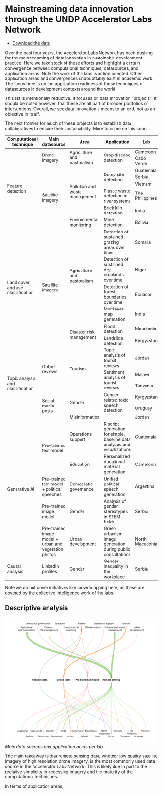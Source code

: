 # Mainstreaming data innovation through the UNDP Accelerator Labs Network

- [Download the data](https://github.com/UNDP-Accelerator-Labs/AI-map/blob/main/data/acclab_data_innovation.csv)

Over the past four years, the Accelerator Labs Network has been pushing for the mainstreaming of data innovation in sustainable development practice. Here we take stock of these efforts and highlight a certain convergence between computaional techniques, datasources, and application areas. Note the work of the labs is action oriented. Other application areas and convergences undoubttably exist in academic work. The focus here is on the application readiness of these techniques x datasources in development contexts around the world.

This list is intentionally reductive. It focuses on data innovation "projects". It should be noted however, that these are all part of broader portfolios of interventions.
Overall, we see data innovation a means to an end, not as an objective in itself. 

The next frontier for much of these projects is to establish data collaboratives to ensure their sustainability. More to come on this soon…

<table>
	<thead>
		<tr>
			<th>Computational technique</th>
			<th>Main datasource</th>
			<th>Area</th>
			<th>Application</th>
			<th>Lab</th>
		</tr>
	</thead>
	<tbody>
		<tr>
			<td rowspan=8>Feature detection</td>
			<td rowspan=2>Drone imagery</td>
			<td rowspan=2>Agriculture and pastoralism</td>
			<td rowspan=2>Crop disease detection</td>
			<td>Cameroon</td>
		</tr>
		<tr>
			<td>Cabo Verde</td>
		</tr>
		<tr>
			<td rowspan=6>Satellite imagery</td>
			<td rowspan=5>Pollution and waste management</td>
			<td rowspan=3>Dump site detection</td>
			<td>Guatemala</td>
		</tr>
		<tr>
			<td>Serbia</td>
		</tr>
		<tr>
			<td>Vietnam</td>
		</tr>
		<tr>
			<td>Plastic waste detection in river systems</td>
			<td>The Philippines</td>
		</tr>
		<tr>
			<td>Brick kiln detection</td>
			<td>India</td>
		</tr>
		<tr>
			<td>Environmental monitoring</td>
			<td>Mine detection</td>
			<td>Bolivia</td>
		</tr>
		<tr>
			<td rowspan=6>Land cover and use classification</td>
			<td rowspan=6>Satellite imagery</td>
			<td rowspan=4>Agriculture and pastoralism</td>
			<td>Detection of sustained grazing areas over time</td>
			<td>Somalia</td>
		</tr>
		<tr>
			<td>Detection of sustained dry croplands over time</td>
			<td>Niger</td>
		</tr>
		<tr>
			<td>Detection of forest boundaries over time</td>
			<td>Ecuador</td>
		</tr>
		<tr>
			<td>Multilayer map generation</td>
			<td>India</td>
		</tr>
		<tr>
			<td rowspan=2>Disaster risk management</td>
			<td>Flood detection</td>
			<td>Mauritania</td>
		</tr>
		<tr>
			<td>Landslide detection</td>
			<td>Kyrgyzstan</td>
		</tr>
		<tr>
			<td rowspan=6>Topic analysis and classification</td>
			<td rowspan=3>Online reviews</td>
			<td rowspan=3>Tourism</td>
			<td>Topic analysis of toursit reviews</td>
			<td>Jordan</td>
		</tr>
		<tr>
			<td rowspan=2>Sentiment analysis of tourist reviews</td>
			<td>Malawi</td>
		</tr>
		<tr>
			<td>Tanzania</td>
		</tr>
		<tr>
			<td rowspan=3>Social media posts</td>
			<td rowspan=2>Gender</td>
			<td rowspan=2>Gender-related toxic speech detection</td>
			<td>Kyrgyzstan</td>
		</tr>
		<tr>
			<td>Uruguay</td>
		</tr>
		<tr>
			<td>Misinformation</td>
			<td></td>
			<td>Jordan</td>
		</tr>
		<tr>
			<td rowspan=5>Generative AI</td>
			<td rowspan=2>Pre-trained text model</td>
			<td>Operations support</td>
			<td>R script generation for simple, baseline data analyses and visualizations</td>
			<td>Guatemala</td>
		</tr>
		<tr>
			<td>Education</td>
			<td>Personalized ducational material generation</td>
			<td>Cameroon</td>
		</tr>
		<tr>
			<td>Pre-trained text model + political speeches</td>
			<td>Democratic governance</td>
			<td>Unified political speech generation</td>
			<td>Argentina</td>
		</tr>
		<tr>
			<td>Pre-trained image model</td>
			<td>Gender</td>
			<td>Analysis of gender stereotypes in STEM fields</td>
			<td>Serbia</td>
		</tr>
		<tr>
			<td>Pre-trained image model + urban and vegetation photos</td>
			<td>Urban development</td>
			<td>Green urbanism image generation during public consultations</td>
			<td>North Macedonia</td>
		</tr>
		<tr>
			<td>Causal analysis</td>
			<td>LinkedIn profiles</td>
			<td>Gender</td>
			<td>Gender inequality in the workplace</td>
			<td>Serbia</td>
		</tr>
	</tbody>
</table>

Note we do not cover initiatives like crowdmapping here, as these are covered by the collective intelligence work of the labs.

## Descriptive analysis

![Areas x datasources x labs](/imgs/stats/data_and_applications_colors.png)
*Main data sources and application areas per lab*

The main takeaway is that remote sensing data, whether low quality satellite imagery of high resolution drone imagery, is the most commonly used data source in the Accelerator Labs Network. This is likely due in part to the reelative simplicity in accessing imagery and the maturity of the computational techniques. 

In terms of application areas,

<!-- ![Computational technique distribution](/imgs/stats/technique.png)
*Distribution of computational techniques*

![Datasource distribution](/imgs/stats/datasources.png)
*Distribution of datasource distribution*

![Area distribution](/imgs/stats/area.png)
*Distribution of topic areas* -->